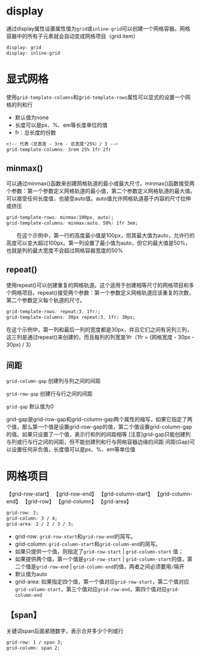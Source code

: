 # display
通过display属性设置属性值为`grid`或`inline-grid`可以创建一个网格容器。网格容器中的所有子元素就会自动变成网格项目（grid item）
```css
display: grid
display: inline-grid
```

# 显式网格
使用`grid-template-columns`和g`rid-template-rows`属性可以显式的设置一个网格的列和行 

* 默认值为none
* 长度可以是px、%、em等长度单位的值
* fr：总长度的份数
```css
<!-- 代表（总宽度 - 3rm - 总宽度*25%）/ 3 -->
grid-template-columns: 3rem 25% 1fr 2fr 
```

## minmax()
可以通过minmax()函数来创建网格轨道的最小或最大尺寸。minmax()函数接受两个参数：第一个参数定义网格轨道的最小值，第二个参数定义网格轨道的最大值。可以接受任何长度值，也接受auto值。auto值允许网格轨道基于内容的尺寸拉伸或挤压
```css
grid-template-rows: minmax(100px, auto);
grid-template-columns: minmax(auto, 50%) 1fr 3em;
```
　　在这个示例中，第一行的高度最小值是100px，但其最大值为auto，允许行的高度可以变大超过100px。第一列设置了最小值为auto，但它的最大值是50%，也就是列的最大宽度不会超过网格容器宽度的50%


## repeat()
使用repeat()可以创建重复的网格轨道。这个适用于创建相等尺寸的网格项目和多个网格项目。repeat()接受两个参数：第一个参数定义网格轨道应该重复的次数，第二个参数定义每个轨道的尺寸。
```css
grid-template-rows: repeat(3, 1fr);    
grid-template-columns: 30px repeat(3, 1fr) 30px;
```
在这个示例中，第一列和最后一列的宽度都是30px，并且它们之间有另列三列，这三列是通过repeat()来创建的，而且每列的列宽是1fr（1fr = (网格宽度 - 30px - 30px) / 3）

## 间距
`grid-column-gap` 创建列与列之间的间距

`grid-row-gap` 创建行与行之间的间距

`grid-gap` 默认值为0

grid-gap是grid-row-gap和grid-column-gap两个属性的缩写，如果它指定了两个值，那么第一个值是设置grid-row-gap的值，第二个值设置grid-column-gap的值。如果只设置了一个值，表示行和列的间距相等
[注意]grid-gap只能创建列与列或行与行之间的间距，但不能创建列和行与网格容器边缘的间距
间距(Gap)可以设置任何非负值，长度值可以是px、%、em等单位值

# 网格项目
【grid-row-start】
【grid-row-end】
【grid-column-start】
【grid-column-end】
【grid-row】
【grid-column】
【grid-area】
```css
grid-row: 2; 
grid-column: 3 / 4;
grid-area: 2 / 2 / 3 / 3;
```
* grid-row: `grid-row-start`和`grid-row-end`的简写。
* grid-column: `grid-column-start`和`grid-column-end`的简写。
* 如果只提供一个值，则指定了`grid-row-start` | `grid-column-start` 值；
* 如果提供两个值，第一个值是`grid-row-start` | `grid-column-start`的值，第二个值是`grid-row-end` | `grid-column-end`的值，两者之间必须要用`/`隔开
* 默认值为auto
* grid-area: 如果指定四个值，第一个值对应`grid-row-start`，第二个值对应`grid-column-start`，第三个值对应`grid-row-end`，第四个值对应`grid-column-end`

## 【span】
关键词span后面紧随数字，表示合并多少个列或行
```css
grid-row: 1 / span 3;
grid-column: span 2;
```

